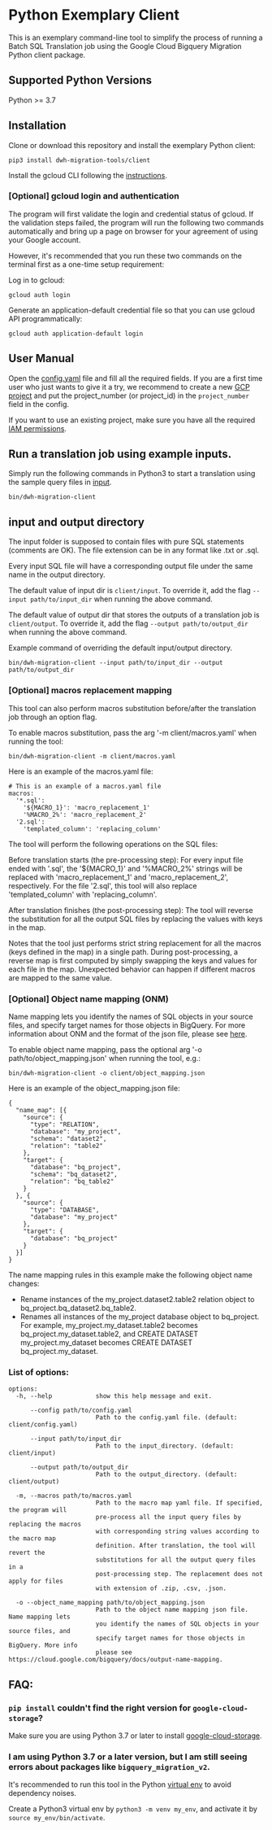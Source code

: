 # Python Exemplary Client

This is an exemplary command-line tool to simplify the process of running a
Batch SQL Translation job using the Google Cloud Bigquery Migration Python
client package.

## Supported Python Versions 
Python >= 3.7

## Installation

Clone or download this repository and install the exemplary Python client: 

```
pip3 install dwh-migration-tools/client
```

Install the gcloud CLI following the [instructions](http://cloud.google.com/sdk/docs/install).

### [Optional] gcloud login and authentication

The program will first validate the login and credential status of
gcloud. If the validation steps failed, the program will run the following two
commands automatically and bring up a page on browser for your agreement of
using your Google account.

However, it's recommended that you run these two commands on the terminal first as a one-time setup requirement:

Log in to gcloud:

```
gcloud auth login
```

Generate an application-default credential file so that you can use gcloud API
programmatically:

```
gcloud auth application-default login
```

## User Manual

Open the [config.yaml](config.yaml) file and fill all the required fields. If you are a first
time user who just wants to give it a try, we recommend to create a new [GCP
project](https://console.cloud.google.com/) and put the project_number (or project_id) in the `project_number` field in 
the config.

If you want to use an existing project, make sure you have all the required [IAM
permissions](https://cloud.google.com/bigquery/docs/batch-sql-translator#required_permissions).

## Run a translation job using example inputs.

Simply run the following commands in Python3 to start a translation using the sample query files in [input](input).

```
bin/dwh-migration-client
```
## input and output directory

The input folder is supposed to contain files with pure SQL statements (comments
are OK). The file extension can be in any format like .txt or .sql.

Every input SQL file will have a corresponding output file under the same name in
the output directory.

The default value of input dir is `client/input`. To override it, add the flag `--input path/to/input_dir` when running 
the above command.  

The default value of output dir that stores the outputs of a translation job is `client/output`. To override it, add the 
flag `--output path/to/output_dir` when running the above command.

Example command of overriding the default input/output directory.
```
bin/dwh-migration-client --input path/to/input_dir --output path/to/output_dir
```

### [Optional] macros replacement mapping

This tool can also perform macros substitution before/after the translation job
through an option flag.

To enable macros substitution, pass the arg '-m client/macros.yaml' when
running the tool:

```
bin/dwh-migration-client -m client/macros.yaml
```

Here is an example of the macros.yaml file:

```
# This is an example of a macros.yaml file
macros:
  '*.sql':
    '${MACRO_1}': 'macro_replacement_1'
    '%MACRO_2%': 'macro_replacement_2'
  '2.sql':
    'templated_column': 'replacing_column'
```

The tool will perform the following operations on the SQL files:

Before translation starts (the pre-processing step): For every input file ended
with '.sql', the '${MACRO_1}' and '%MACRO_2%' strings will be replaced with
'macro_replacement_1' and 'macro_replacement_2', respectively. For the file
'2.sql', this tool will also replace 'templated_column' with 'replacing_column'.

After translation finishes (the post-processing step): The tool will reverse the
substitution for all the output SQL files by replacing the values with keys in
the map.

Notes that the tool just performs strict string replacement for all the macros
(keys defined in the map) in a single path. During post-processing, a reverse
map is first computed by simply swapping the keys and values for each file in
the map. Unexpected behavior can happen if different macros are mapped to the
same value.


### [Optional] Object name mapping (ONM)

Name mapping lets you identify the names of SQL objects in your source files, and specify target names for those objects
in BigQuery.  For more information about ONM and the format of the json file, please see [here](https://cloud.google.com/bigquery/docs/output-name-mapping#json_file_format). 

To enable object name mapping, pass the optional arg '-o path/to/object_mapping.json' when
running the tool, e.g.:

```
bin/dwh-migration-client -o client/object_mapping.json
```

Here is an example of the object_mapping.json file:

```
{
  "name_map": [{
    "source": {
      "type": "RELATION",
      "database": "my_project",
      "schema": "dataset2",
      "relation": "table2"
    },
    "target": {
      "database": "bq_project",
      "schema": "bq_dataset2",
      "relation": "bq_table2"
    }
  }, {
    "source": {
      "type": "DATABASE",
      "database": "my_project"
    },
    "target": {
      "database": "bq_project"
    }
  }]
}
```

The name mapping rules in this example make the following object name changes:

* Rename instances of the my_project.dataset2.table2 relation object to bq_project.bq_dataset2.bq_table2.
* Renames all instances of the my_project database object to bq_project. For example, my_project.my_dataset.table2 
becomes bq_project.my_dataset.table2, and CREATE DATASET my_project.my_dataset becomes CREATE DATASET 
bq_project.my_dataset.

### List of options:

```commandline
options:
  -h, --help            show this help message and exit.
  
      --config path/to/config.yaml             
                        Path to the config.yaml file. (default: client/config.yaml)
    
      --input path/to/input_dir
                        Path to the input_directory. (default: client/input)
  
      --output path/to/output_dir
                        Path to the output_directory. (default: client/output)
  
  -m, --macros path/to/macros.yaml
                        Path to the macro map yaml file. If specified, the program will 
                        pre-process all the input query files by replacing the macros 
                        with corresponding string values according to the macro map
                        definition. After translation, the tool will revert the 
                        substitutions for all the output query files in a 
                        post-processing step. The replacement does not apply for files 
                        with extension of .zip, .csv, .json.
                        
  -o --object_name_mapping path/to/object_mapping.json
                        Path to the object name mapping json file. Name mapping lets 
                        you identify the names of SQL objects in your source files, and 
                        specify target names for those objects in BigQuery. More info
                        please see https://cloud.google.com/bigquery/docs/output-name-mapping.
```

## FAQ:
### `pip install` couldn't find the right version for `google-cloud-storage`?

Make sure you are using Python 3.7 or later to install [google-cloud-storage](https://pypi.org/project/google-cloud-storage/). 

### I am using Python 3.7 or a later version, but I am still seeing errors about packages like `bigquery_migration_v2`.

It's recommended to run this tool in the Python [virtual env](https://docs.python.org/3/library/venv.html) to avoid 
dependency noises. 

Create a Python3 virtual env by `python3 -m venv my_env`, and activate it by `source my_env/bin/activate`.

